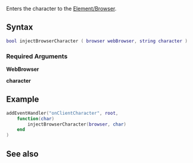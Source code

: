 Enters the character to the [Element/Browser](/docs/Element/Browser.md "wikilink").

Syntax
------

``` lua
bool injectBrowserCharacter ( browser webBrowser, string character )
```

### Required Arguments

**WebBrowser**

**character**

Example
-------

``` lua
addEventHandler("onClientCharacter", root,
    function(char)
        injectBrowserCharacter(browser, char)
    end
)
```

See also
--------
